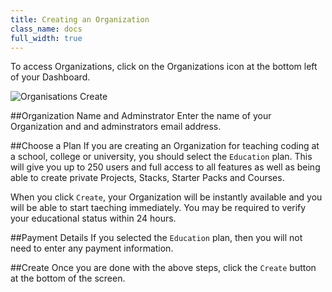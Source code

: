```yaml
---
title: Creating an Organization
class_name: docs
full_width: true
---
```


To access Organizations, click on the Organizations icon at the bottom left of your Dashboard.

![Organisations Create](/img/docs/organisations_create.png)

##Organization Name and Adminstrator
Enter the name of your Organization and and adminstrators email address.

##Choose a Plan
If you are creating an Organization for teaching coding at a school, college or university, you should select the `Education` plan. This will give you up to 250 users and full access to all features as well as being able to create private Projects, Stacks, Starter Packs and Courses.

When you click `Create`, your Organization will be instantly available and you will be able to start taeching immediately. You may be required to verify your educational status within 24 hours.

##Payment Details
If you selected the `Education` plan, then you will not need to enter any payment information.

##Create
Once you are done with the above steps, click the `Create` button at the bottom of the screen.



